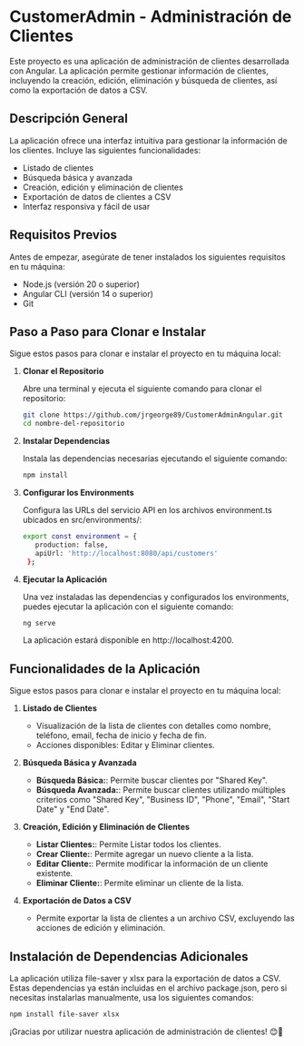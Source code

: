 # CustomerAdmin - Administración de Clientes

Este proyecto es una aplicación de administración de clientes desarrollada con Angular. La aplicación permite gestionar información de clientes, incluyendo la creación, edición, eliminación y búsqueda de clientes, así como la exportación de datos a CSV.

## Descripción General

La aplicación ofrece una interfaz intuitiva para gestionar la información de los clientes. Incluye las siguientes funcionalidades:

- Listado de clientes
- Búsqueda básica y avanzada
- Creación, edición y eliminación de clientes
- Exportación de datos de clientes a CSV
- Interfaz responsiva y fácil de usar

## Requisitos Previos

Antes de empezar, asegúrate de tener instalados los siguientes requisitos en tu máquina:

- Node.js (versión 20 o superior)
- Angular CLI (versión 14 o superior)
- Git

## Paso a Paso para Clonar e Instalar

Sigue estos pasos para clonar e instalar el proyecto en tu máquina local:

1. **Clonar el Repositorio**

   Abre una terminal y ejecuta el siguiente comando para clonar el repositorio:

   ```bash
   git clone https://github.com/jrgeorge89/CustomerAdminAngular.git
   cd nombre-del-repositorio
   ```
   
2. **Instalar Dependencias**

   Instala las dependencias necesarias ejecutando el siguiente comando:

   ```bash
   npm install
   ```
      
3. **Configurar los Environments**

   Configura las URLs del servicio API en los archivos environment.ts ubicados en src/environments/:

   ```bash
   export const environment = {
      production: false,
      apiUrl: 'http://localhost:8080/api/customers'
    };
   ```
   
4. **Ejecutar la Aplicación**

   Una vez instaladas las dependencias y configurados los environments, puedes ejecutar la aplicación con el siguiente comando:

   ```bash
   ng serve
   ```
   La aplicación estará disponible en http://localhost:4200.
   

## Funcionalidades de la Aplicación

Sigue estos pasos para clonar e instalar el proyecto en tu máquina local:

1. **Listado de Clientes**

   - Visualización de la lista de clientes con detalles como nombre, teléfono, email, fecha de inicio y fecha de fin.
   - Acciones disponibles: Editar y Eliminar clientes.
   
2. **Búsqueda Básica y Avanzada**

   - **Búsqueda Básica:**: Permite buscar clientes por "Shared Key".
   - **Búsqueda Avanzada:**: Permite buscar clientes utilizando múltiples criterios como "Shared Key", "Business ID", "Phone", "Email", "Start Date" y "End Date".
   
3. **Creación, Edición y Eliminación de Clientes**

   - **Listar Clientes:**: Permite Listar todos los clientes.
   - **Crear Cliente:**: Permite agregar un nuevo cliente a la lista.
   - **Editar Cliente:**: Permite modificar la información de un cliente existente.
   - **Eliminar Cliente:**: Permite eliminar un cliente de la lista.
   
4. **Exportación de Datos a CSV**

   - Permite exportar la lista de clientes a un archivo CSV, excluyendo las acciones de edición y eliminación.


## Instalación de Dependencias Adicionales

  La aplicación utiliza file-saver y xlsx para la exportación de datos a CSV. Estas dependencias ya están incluidas en el archivo package.json, pero si necesitas instalarlas manualmente, usa los siguientes comandos:

   ```bash
   npm install file-saver xlsx
   ```

¡Gracias por utilizar nuestra aplicación de administración de clientes! 😊🚀
